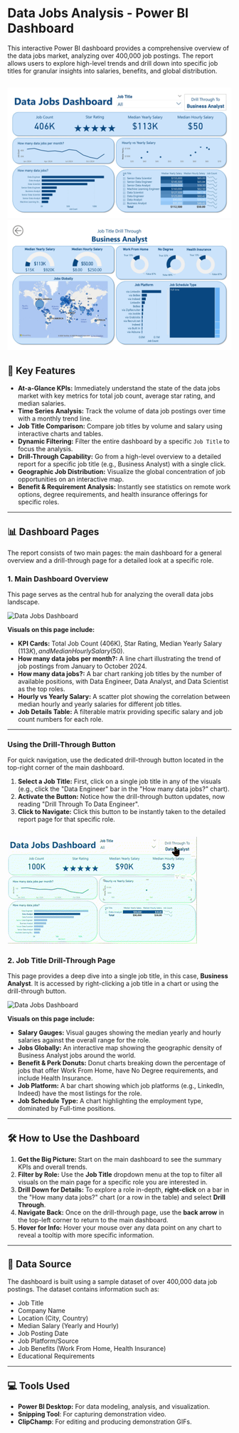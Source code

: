 # Data Jobs Analysis - Power BI Dashboard

This interactive Power BI dashboard provides a comprehensive overview of the data jobs market, analyzing over 400,000 job postings. The report allows users to explore high-level trends and drill down into specific job titles for granular insights into salaries, benefits, and global distribution.

![Data Jobs Dashboard](https://github.com/TheodorCrosswell/DataJobsDashboard_PowerBI/blob/c12bbc4ff5982da2b91a422809a2156828cdd312/images/Data_Jobs_Dashboard-images-0.jpg)
![Data Jobs Dashboard](https://github.com/TheodorCrosswell/DataJobsDashboard_PowerBI/blob/1adbd5c1c08311abe96c44ab3243ab859cdecf93/images/Data_Jobs_Dashboard-images-1.jpg)
---

## 🚀 Key Features

*   **At-a-Glance KPIs:** Immediately understand the state of the data jobs market with key metrics for total job count, average star rating, and median salaries.
*   **Time Series Analysis:** Track the volume of data job postings over time with a monthly trend line.
*   **Job Title Comparison:** Compare job titles by volume and salary using interactive charts and tables.
*   **Dynamic Filtering:** Filter the entire dashboard by a specific `Job Title` to focus the analysis.
*   **Drill-Through Capability:** Go from a high-level overview to a detailed report for a specific job title (e.g., Business Analyst) with a single click.
*   **Geographic Job Distribution:** Visualize the global concentration of job opportunities on an interactive map.
*   **Benefit & Requirement Analysis:** Instantly see statistics on remote work options, degree requirements, and health insurance offerings for specific roles.

---

## 📊 Dashboard Pages

The report consists of two main pages: the main dashboard for a general overview and a drill-through page for a detailed look at a specific role.

### 1. Main Dashboard Overview

This page serves as the central hub for analyzing the overall data jobs landscape.

![Data Jobs Dashboard](https://github.com/TheodorCrosswell/DataJobsDashboard_PowerBI/blob/c12bbc4ff5982da2b91a422809a2156828cdd312/images/Data_Jobs_Dashboard_1.gif)


**Visuals on this page include:**
*   **KPI Cards:** Total Job Count (406K), Star Rating, Median Yearly Salary ($113K), and Median Hourly Salary ($50).
*   **How many data jobs per month?:** A line chart illustrating the trend of job postings from January to October 2024.
*   **How many data jobs?:** A bar chart ranking job titles by the number of available positions, with Data Engineer, Data Analyst, and Data Scientist as the top roles.
*   **Hourly vs Yearly Salary:** A scatter plot showing the correlation between median hourly and yearly salaries for different job titles.
*   **Job Details Table:** A filterable matrix providing specific salary and job count numbers for each role.
---

### Using the Drill-Through Button

For quick navigation, use the dedicated drill-through button located in the top-right corner of the main dashboard.

1.  **Select a Job Title:** First, click on a single job title in any of the visuals (e.g., click the "Data Engineer" bar in the "How many data jobs?" chart).
2.  **Activate the Button:** Notice how the drill-through button updates, now reading "Drill Through To Data Engineer".
3.  **Click to Navigate:** Click this button to be instantly taken to the detailed report page for that specific role.

![Drill-Through Button Demo GIF](https://github.com/TheodorCrosswell/DataJobsDashboard_PowerBI/blob/1adbd5c1c08311abe96c44ab3243ab859cdecf93/images/Data_Jobs_Dashboard_2.gif)
---

### 2. Job Title Drill-Through Page

This page provides a deep dive into a single job title, in this case, **Business Analyst**. It is accessed by right-clicking a job title in a chart or using the drill-through button.

![Data Jobs Dashboard](https://github.com/TheodorCrosswell/DataJobsDashboard_PowerBI/blob/c12bbc4ff5982da2b91a422809a2156828cdd312/images/Data_Jobs_Dashboard_3.gif)

**Visuals on this page include:**
*   **Salary Gauges:** Visual gauges showing the median yearly and hourly salaries against the overall range for the role.
*   **Jobs Globally:** An interactive map showing the geographic density of Business Analyst jobs around the world.
*   **Benefit & Perk Donuts:** Donut charts breaking down the percentage of jobs that offer Work From Home, have No Degree requirements, and include Health Insurance.
*   **Job Platform:** A bar chart showing which job platforms (e.g., LinkedIn, Indeed) have the most listings for the role.
*   **Job Schedule Type:** A chart highlighting the employment type, dominated by Full-time positions.

---

## 🛠️ How to Use the Dashboard

1.  **Get the Big Picture:** Start on the main dashboard to see the summary KPIs and overall trends.
2.  **Filter by Role:** Use the **Job Title** dropdown menu at the top to filter all visuals on the main page for a specific role you are interested in.
3.  **Drill Down for Details:** To explore a role in-depth, **right-click** on a bar in the "How many data jobs?" chart (or a row in the table) and select **Drill Through**.
4.  **Navigate Back:** Once on the drill-through page, use the **back arrow** in the top-left corner to return to the main dashboard.
5.  **Hover for Info:** Hover your mouse over any data point on any chart to reveal a tooltip with more specific information.

---

## 💾 Data Source

The dashboard is built using a sample dataset of over 400,000 data job postings. The dataset contains information such as:
*   Job Title
*   Company Name
*   Location (City, Country)
*   Median Salary (Yearly and Hourly)
*   Job Posting Date
*   Job Platform/Source
*   Job Benefits (Work From Home, Health Insurance)
*   Educational Requirements
---

## 💻 Tools Used

*   **Power BI Desktop:** For data modeling, analysis, and visualization.
*   **Snipping Tool**: For capturing demonstration video.
*   **ClipChamp**: For editing and producing demonstration GIFs.
